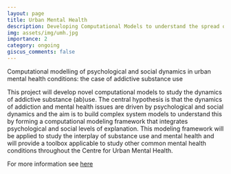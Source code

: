 ```yaml
---
layout: page
title: Urban Mental Health 
description: Developing Computational Models to understand the spread of addiction
img: assets/img/umh.jpg
importance: 2
category: ongoing
giscus_comments: false
---
```


Computational modelling of psychological and social dynamics in urban mental health conditions: the case of addictive substance use

This project will develop novel computational models to study the dynamics of addictive substance (ab)use. The central hypothesis is that the dynamics of addiction and mental health issues are driven by psychological and social dynamics and the aim is to build complex system models to understand this by forming a computational modeling framework that integrates psychological and social levels of explanation. This modeling framework will be applied to study the interplay of substance use and mental health and will provide a toolbox applicable to study other common mental health conditions throughout the Centre for Urban Mental Health.

For more information see <a href="https://www.centreforurbanmentalhealth.com/about/projects"> here</a>

